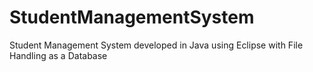 # StudentManagementSystem
Student Management System developed in Java using Eclipse with File Handling as a Database
